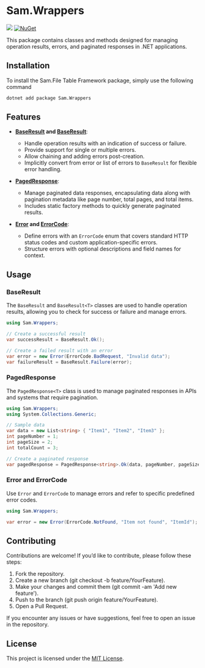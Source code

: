 
# Sam.Wrappers

[![](https://github.com/samanazadi1996/Sam.Wrappers/workflows/.NET/badge.svg)](https://github.com/samanazadi1996/Sam.Wrappers/actions)
[![NuGet](https://img.shields.io/nuget/vpre/Sam.Wrappers.svg)](https://www.nuget.org/packages/Sam.Wrappers)

This package contains classes and methods designed for managing operation results, errors, and paginated responses in .NET applications.

## Installation

To install the Sam.File Table Framework package, simply use the following command
```sh
dotnet add package Sam.Wrappers
```

## Features

- **[BaseResult](https://github.com/samanazadi1996/Sam.Wrappers/blob/main/Source/Sam.Wrappers/BaseResult.cs#L7-L37) and [BaseResult<T>](https://github.com/samanazadi1996/Sam.Wrappers/blob/main/Source/Sam.Wrappers/BaseResult.cs#L39-L62)**: 
  - Handle operation results with an indication of success or failure.
  - Provide support for single or multiple errors.
  - Allow chaining and adding errors post-creation.
  - Implicitly convert from error or list of errors to `BaseResult` for flexible error handling.

- **[PagedResponse<T>](https://github.com/samanazadi1996/Sam.Wrappers/blob/main/Source/Sam.Wrappers/PagedResponse.cs)**: 
  - Manage paginated data responses, encapsulating data along with pagination metadata like page number, total pages, and total items.
  - Includes static factory methods to quickly generate paginated results.

- **[Error](https://github.com/samanazadi1996/Sam.Wrappers/blob/main/Source/Sam.Wrappers/Error.cs) and [ErrorCode](https://github.com/samanazadi1996/Sam.Wrappers/blob/main/Source/Sam.Wrappers/ErrorCode.cs)**:
  - Define errors with an `ErrorCode` enum that covers standard HTTP status codes and custom application-specific errors.
  - Structure errors with optional descriptions and field names for context.

## Usage

### BaseResult

The `BaseResult` and `BaseResult<T>` classes are used to handle operation results, allowing you to check for success or failure and manage errors.

```csharp
using Sam.Wrappers;

// Create a successful result
var successResult = BaseResult.Ok();

// Create a failed result with an error
var error = new Error(ErrorCode.BadRequest, "Invalid data");
var failureResult = BaseResult.Failure(error);
```

### PagedResponse

The `PagedResponse<T>` class is used to manage paginated responses in APIs and systems that require pagination.

```csharp
using Sam.Wrappers;
using System.Collections.Generic;

// Sample data
var data = new List<string> { "Item1", "Item2", "Item3" };
int pageNumber = 1;
int pageSize = 2;
int totalCount = 3;

// Create a paginated response
var pagedResponse = PagedResponse<string>.Ok(data, pageNumber, pageSize, totalCount);
```

### Error and ErrorCode

Use `Error` and `ErrorCode` to manage errors and refer to specific predefined error codes.

```csharp
using Sam.Wrappers;

var error = new Error(ErrorCode.NotFound, "Item not found", "ItemId");
```

## Contributing

Contributions are welcome! If you’d like to contribute, please follow these steps:

1. Fork the repository.
2. Create a new branch (git checkout -b feature/YourFeature).
3. Make your changes and commit them (git commit -am 'Add new feature').
4. Push to the branch (git push origin feature/YourFeature).
5. Open a Pull Request.
   
If you encounter any issues or have suggestions, feel free to open an issue in the repository.

## License

This project is licensed under the [MIT License](LICENSE).
